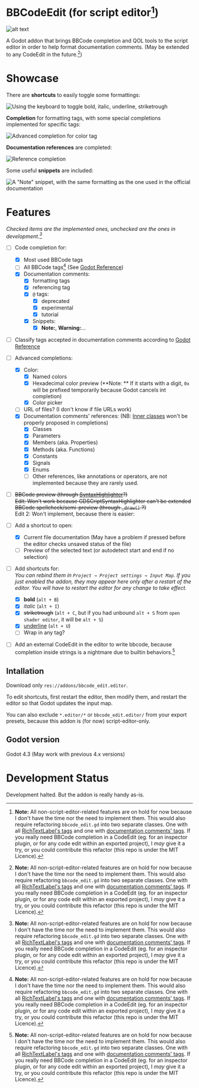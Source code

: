 # BBCodeEdit (for script editor[^editor_only])

![alt text](/icon.svg)

A Godot addon that brings BBCode completion and QOL tools to the script editor
in order to help format documentation comments.
(May be extended to any CodeEdit in the future.[^editor_only])


# Showcase

There are **shortcuts** to easily toggle some formattings:

![Using the keyboard to toggle bold, italic, underline, striketrough](/addons/bbcode_edit.editor/.assets_for_readme/shortcuts.gif)


**Completion** for formatting tags, with some special completions implemented for specific tags:

![Advanced completion for color tag](/addons/bbcode_edit.editor/.assets_for_readme/color_completion.gif)


**Documentation references** are completed:

![Reference completion](/addons/bbcode_edit.editor/.assets_for_readme/reference_completion.gif)


Some useful **snippets** are included:

![A "Note" snippet, with the same formatting as the one used in the official documentation](/addons/bbcode_edit.editor/.assets_for_readme/snippet.gif)


# Features

*Checked items are the implemented ones, unchecked are the ones in development.[^editor_only]*

- [ ] Code completion for:
  - [x] Most used BBCode tags
  - [ ] All BBCode tags[^editor_only] (See [Godot Reference](https://docs.godotengine.org/en/4.3/tutorials/ui/bbcode_in_richtextlabel.html#reference))
  - [x] Documentation comments:
    - [x] formatting tags
    - [x] referencing tag
    - [x] `@` tags:
      - [x] deprecated
      - [x] experimental
      - [x] tutorial
    - [x] Snippets:
      - [x] **Note:**, **Warning:**...
- [ ] Classify tags accepted in documentation comments according to [Godot Reference](https://docs.godotengine.org/en/4.3/tutorials/scripting/gdscript/gdscript_documentation_comments.html#bbcode-and-class-reference)
- [ ] Advanced completions:
  - [x] Color:
    - [x] Named colors
    - [x] Hexadecimal color preview (**Note: ** If it starts with a digit, `0x` will be prefixed temporarily because Godot cancels int completion)
    - [x] Color picker
  - [ ] URL of files? (I don't know if file URLs work)
  - [x] Documentation comments' references: (NB: [Inner classes](https://docs.godotengine.org/en/4.3/tutorials/scripting/gdscript/gdscript_basics.html#inner-classes) won't be properly proposed in completions)
    - [x] Classes
    - [x] Parameters
    - [x] Members (aka. Properties)
    - [x] Methods (aka. Functions)
    - [x] Constants
    - [x] Signals
    - [x] Enums
    - [ ] Other references, like annotations or operators, are not implemented because they are rarely used.
- [ ] ~~BBCode preview (through [SyntaxHighlighter](https://docs.godotengine.org/en/4.3/classes/class_syntaxhighlighter.html)?)~~\
      ~~Edit: Won't work because GDSCriptSyntaxHighlighter can't be extended\
      BBCode spellcheck/semi-preview (through `_draw()` ?)~~\
      Edit 2: Won't implement, because there is easier:
- [ ] Add a shortcut to open:
  - [x] Current file documentation (May have a problem if pressed before the editor checks unsaved status of the file)
  - [ ] Preview of the selected text (or autodetect start and end if no selection)
- [ ] Add shortcuts for:  
    *You can rebind them in `Project → Project settings → Input Map`. If you just enabled the addon, they may appear here only after a restart of the editor. You will have to restart the editor for any change to take effect.*
  - [x] **bold** (`alt + B`)
  - [x] *italic* (`alt + I`)
  - [x] ~~striketrough~~ (`alt + C`, but if you had unbound `alt + S` from `open shader editor`, it will be `alt + S`)
  - [x] <u>underline</u> (`alt + U`)
  - [ ] Wrap in any tag?
- [ ] Add an external CodeEdit in the editor to write bbcode, because completion inside strings is a nightmare due to builtin behaviors.[^editor_only]


## Intallation

Download only `res://addons/bbcode_edit.editor`.

To edit shortcuts, first restart the editor, then modify them,
and restart the editor so that Godot updates the input map.

You can also exclude `*.editor/*` or `bbcode_edit.editor/` from your export presets,
because this addon is (for now) script-editor-only.


## Godot version

Godot 4.3 (May work with previous 4.x versions)


# Development Status

Development halted. But the addon is really handy as-is.

[^editor_only]: **Note:** All non-script-editor-related features are on hold for now
  because I don't have the time nor the need to implement them.
  This would also require refactoring `bbcode_edit.gd` into two separate classes.
  One with all [RichTextLabel's tags](https://docs.godotengine.org/en/4.3/tutorials/ui/bbcode_in_richtextlabel.html#reference)
  and one with [documentation comments' tags](https://docs.godotengine.org/en/4.3/tutorials/scripting/gdscript/gdscript_documentation_comments.html#bbcode-and-class-reference).
  If you really need BBCode completion in a CodeEdit (eg. for an inspector plugin, or for any code edit within an exported project),
  I *may* give it a try, or you could contribute this refactor (this repo is under the MIT Licence).